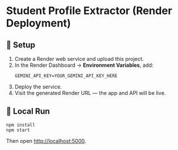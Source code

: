# Student Profile Extractor (Render Deployment)

## 🚀 Setup
1. Create a Render web service and upload this project.
2. In the Render Dashboard → **Environment Variables**, add:
   ```
   GEMINI_API_KEY=YOUR_GEMINI_API_KEY_HERE
   ```
3. Deploy the service.
4. Visit the generated Render URL — the app and API will be live.

## 🧩 Local Run
```
npm install
npm start
```
Then open [http://localhost:5000](http://localhost:5000).
